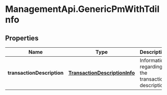 # ManagementApi.GenericPmWithTdiInfo

## Properties

Name | Type | Description | Notes
------------ | ------------- | ------------- | -------------
**transactionDescription** | [**TransactionDescriptionInfo**](TransactionDescriptionInfo.md) | Information regarding the transaction description. | [optional] 


